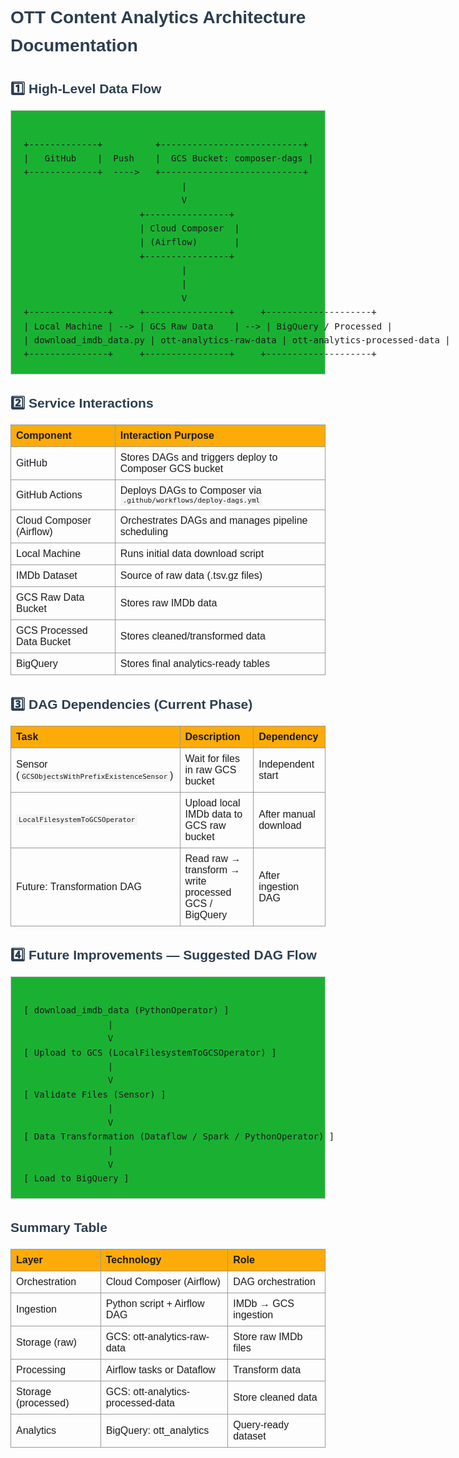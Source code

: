 <!DOCTYPE html>
<html lang="en">
<head>
    <meta charset="UTF-8">
    <title>OTT Content Analytics Architecture Documentation</title>
    <style>
        body {
            font-family: Arial, sans-serif;
            line-height: 1.6;
            padding: 20px;
        }
        h1, h2 {
            color: #2c3e50;
        }
        .diagram {
            border: 1px solid #ccc;
            padding: 20px;
            margin-bottom: 20px;
            background-color:rgb(26, 177, 51);
            font-family: monospace;
            white-space: pre;
        }
        table {
            border-collapse: collapse;
            width: 100%;
            margin-bottom: 20px;
        }
        th, td {
            border: 1px solid #999;
            padding: 8px;
            text-align: left;
        }
        th {
            background-color:rgb(253, 171, 8);
        }
        code {
            background-color: #f4f4f4;
            padding: 2px 4px;
            font-family: monospace;
        }
    </style>
</head>
<body>

<h1>OTT Content Analytics Architecture Documentation</h1>

<h2>1️⃣ High-Level Data Flow</h2>
<div class="diagram">
+-------------+          +---------------------------+
|   GitHub    |  Push    |  GCS Bucket: composer-dags |
+-------------+  ---->   +---------------------------+
                              |
                              V
                      +----------------+
                      | Cloud Composer  |
                      | (Airflow)       |
                      +----------------+
                              |
                              |
                              V
+---------------+     +----------------+     +--------------------+
| Local Machine | --> | GCS Raw Data    | --> | BigQuery / Processed |
| download_imdb_data.py | ott-analytics-raw-data | ott-analytics-processed-data |
+---------------+     +----------------+     +--------------------+
</div>

<h2>2️⃣ Service Interactions</h2>
<table>
    <thead>
        <tr>
            <th>Component</th>
            <th>Interaction Purpose</th>
        </tr>
    </thead>
    <tbody>
        <tr>
            <td>GitHub</td>
            <td>Stores DAGs and triggers deploy to Composer GCS bucket</td>
        </tr>
        <tr>
            <td>GitHub Actions</td>
            <td>Deploys DAGs to Composer via <code>.github/workflows/deploy-dags.yml</code></td>
        </tr>
        <tr>
            <td>Cloud Composer (Airflow)</td>
            <td>Orchestrates DAGs and manages pipeline scheduling</td>
        </tr>
        <tr>
            <td>Local Machine</td>
            <td>Runs initial data download script</td>
        </tr>
        <tr>
            <td>IMDb Dataset</td>
            <td>Source of raw data (.tsv.gz files)</td>
        </tr>
        <tr>
            <td>GCS Raw Data Bucket</td>
            <td>Stores raw IMDb data</td>
        </tr>
        <tr>
            <td>GCS Processed Data Bucket</td>
            <td>Stores cleaned/transformed data</td>
        </tr>
        <tr>
            <td>BigQuery</td>
            <td>Stores final analytics-ready tables</td>
        </tr>
    </tbody>
</table>

<h2>3️⃣ DAG Dependencies (Current Phase)</h2>
<table>
    <thead>
        <tr>
            <th>Task</th>
            <th>Description</th>
            <th>Dependency</th>
        </tr>
    </thead>
    <tbody>
        <tr>
            <td>Sensor (<code>GCSObjectsWithPrefixExistenceSensor</code>)</td>
            <td>Wait for files in raw GCS bucket</td>
            <td>Independent start</td>
        </tr>
        <tr>
            <td><code>LocalFilesystemToGCSOperator</code></td>
            <td>Upload local IMDb data to GCS raw bucket</td>
            <td>After manual download</td>
        </tr>
        <tr>
            <td>Future: Transformation DAG</td>
            <td>Read raw → transform → write processed GCS / BigQuery</td>
            <td>After ingestion DAG</td>
        </tr>
    </tbody>
</table>

<h2>4️⃣ Future Improvements — Suggested DAG Flow</h2>
<div class="diagram">
[ download_imdb_data (PythonOperator) ]
                |
                V
[ Upload to GCS (LocalFilesystemToGCSOperator) ]
                |
                V
[ Validate Files (Sensor) ]
                |
                V
[ Data Transformation (Dataflow / Spark / PythonOperator) ]
                |
                V
[ Load to BigQuery ]
</div>

<h2>Summary Table</h2>
<table>
    <thead>
        <tr>
            <th>Layer</th>
            <th>Technology</th>
            <th>Role</th>
        </tr>
    </thead>
    <tbody>
        <tr>
            <td>Orchestration</td>
            <td>Cloud Composer (Airflow)</td>
            <td>DAG orchestration</td>
        </tr>
        <tr>
            <td>Ingestion</td>
            <td>Python script + Airflow DAG</td>
            <td>IMDb → GCS ingestion</td>
        </tr>
        <tr>
            <td>Storage (raw)</td>
            <td>GCS: ott-analytics-raw-data</td>
            <td>Store raw IMDb files</td>
        </tr>
        <tr>
            <td>Processing</td>
            <td>Airflow tasks or Dataflow</td>
            <td>Transform data</td>
        </tr>
        <tr>
            <td>Storage (processed)</td>
            <td>GCS: ott-analytics-processed-data</td>
            <td>Store cleaned data</td>
        </tr>
        <tr>
            <td>Analytics</td>
            <td>BigQuery: ott_analytics</td>
            <td>Query-ready dataset</td>
        </tr>
    </tbody>
</table>

</body>
</html>
